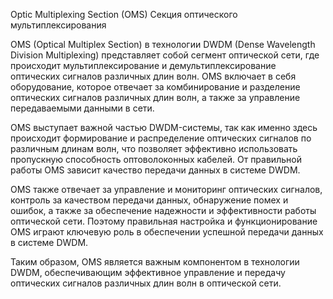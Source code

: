 Optic Multiplexing Section (OMS)
Секция оптического мультиплексирования

OMS (Optical Multiplex Section) в технологии DWDM (Dense Wavelength Division Multiplexing) представляет собой сегмент оптической сети, где происходит мультиплексирование и демультиплексирование оптических сигналов различных длин волн. OMS включает в себя оборудование, которое отвечает за комбинирование и разделение оптических сигналов различных длин волн, а также за управление передаваемыми данными в сети.

OMS выступает важной частью DWDM-системы, так как именно здесь происходит формирование и распределение оптических сигналов по различным длинам волн, что позволяет эффективно использовать пропускную способность оптоволоконных кабелей. От правильной работы OMS зависит качество передачи данных в системе DWDM.

OMS также отвечает за управление и мониторинг оптических сигналов, контроль за качеством передачи данных, обнаружение помех и ошибок, а также за обеспечение надежности и эффективности работы оптической сети. Поэтому правильная настройка и функционирование OMS играют ключевую роль в обеспечении успешной передачи данных в системе DWDM.

Таким образом, OMS является важным компонентом в технологии DWDM, обеспечивающим эффективное управление и передачу оптических сигналов различных длин волн в оптической сети.